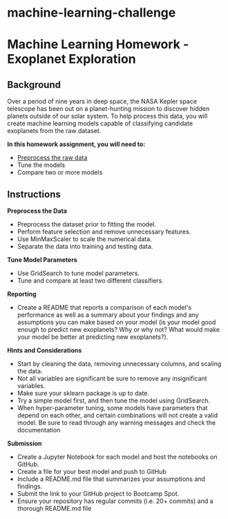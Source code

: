 # machine-learning-challenge


# Machine Learning Homework - Exoplanet Exploration

## Background

Over a period of nine years in deep space, the NASA Kepler space telescope has been out on a planet-hunting mission to discover hidden planets outside of our solar system.
To help process this data, you will create machine learning models capable of classifying candidate exoplanets from the raw dataset.

**In this homework assignment, you will need to:**

- [Preprocess the raw data](https://www.kaggle.com/nasa/kepler-exoplanet-search-results)
- Tune the models
- Compare two or more models

## Instructions 

**Preprocess the Data**

- Preprocess the dataset prior to fitting the model.
- Perform feature selection and remove unnecessary features.
- Use MinMaxScaler to scale the numerical data.
- Separate the data into training and testing data.


**Tune Model Parameters**

- Use GridSearch to tune model parameters.
- Tune and compare at least two different classifiers.


**Reporting**

- Create a README that reports a comparison of each model's performance as well as a summary about your findings and any assumptions you can make based on your model (is your model good enough to predict new exoplanets? Why or why not? What would make your model be better at predicting new exoplanets?).


**Hints and Considerations**
- Start by cleaning the data, removing unnecessary columns, and scaling the data.
- Not all variables are significant be sure to remove any insignificant variables.
- Make sure your sklearn package is up to date.
- Try a simple model first, and then tune the model using GridSearch.
- When hyper-parameter tuning, some models have parameters that depend on each other, and certain combinations will not create a valid model. Be sure to read through any warning messages and check the documentation

**Submission**
- Create a Jupyter Notebook for each model and host the notebooks on GitHub.
- Create a file for your best model and push to GitHub
- Include a README.md file that summarizes your assumptions and findings.
- Submit the link to your GitHub project to Bootcamp Spot.
- Ensure your repository has regular commits (i.e. 20+ commits) and a thorough README.md file




